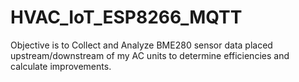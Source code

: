 # HVAC_IoT_ESP8266_MQTT
Objective is to Collect and Analyze BME280 sensor data placed upstream/downstream of my AC units to determine efficiencies and calculate improvements.
